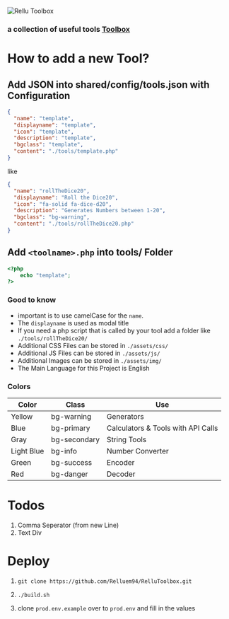 ![Rellu Toolbox](https://img.relluem94.de/logos/web/rellutoolbox.png)

### a collection of useful tools [Toolbox](https://toolbox.rellu.de)

# How to add a new Tool?

## Add JSON into shared/config/tools.json with Configuration

```json
{
  "name": "template",
  "displayname": "template",
  "icon": "template",
  "description": "template",
  "bgclass": "template",
  "content": "./tools/template.php"
}
```

like

```json
{
  "name": "rollTheDice20",
  "displayname": "Roll the Dice20",
  "icon": "fa-solid fa-dice-d20",
  "description": "Generates Numbers between 1-20",
  "bgclass": "bg-warning",
  "content": "./tools/rollTheDice20.php"
}
```

## Add `<toolname>.php` into tools/ Folder

```php
<?php
    echo "template";
?>
```

### Good to know

- important is to use camelCase for the `name`.
- The `displayname` is used as modal title
- If you need a php script that is called by your tool add a folder like `./tools/rollTheDice20/`
- Additional CSS Files can be stored in `./assets/css/`
- Additional JS Files can be stored in `./assets/js/`
- Additional Images can be stored in `./assets/img/`
- The Main Language for this Project is English

### Colors

| Color      | Class        | Use                                |
| ---------- | ------------ | ---------------------------------- |
| Yellow     | bg-warning   | Generators                         |
| Blue       | bg-primary   | Calculators & Tools with API Calls |
| Gray       | bg-secondary | String Tools                       |
| Light Blue | bg-info      | Number Converter                   |
| Green      | bg-success   | Encoder                            |
| Red        | bg-danger    | Decoder                            |

# Todos

1. Comma Seperator (from new Line)
1. Text Div

# Deploy

1. ```shell
   git clone https://github.com/Relluem94/RelluToolbox.git
   ```
1. ```shell
   ./build.sh
   ```
1. clone `prod.env.example` over to `prod.env` and fill in the values
